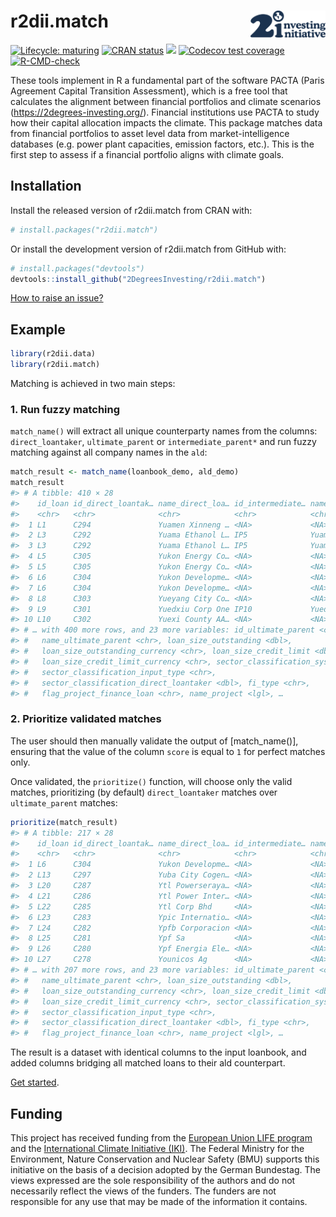 
<!-- README.md is generated from README.Rmd. Please edit that file -->

# r2dii.match <img src="man/figures/logo.svg" align="right" width="120" />

<!-- badges: start -->

[![Lifecycle:
maturing](https://img.shields.io/badge/lifecycle-maturing-blue.svg)](https://lifecycle.r-lib.org/articles/stages.html)
[![CRAN
status](https://www.r-pkg.org/badges/version/r2dii.match)](https://CRAN.R-project.org/package=r2dii.match)
[![](https://cranlogs.r-pkg.org/badges/grand-total/r2dii.match)](https://CRAN.R-project.org/package=r2dii.match)
[![Codecov test
coverage](https://codecov.io/gh/2DegreesInvesting/r2dii.match/branch/main/graph/badge.svg)](https://app.codecov.io/gh/2DegreesInvesting/r2dii.match?branch=main)
[![R-CMD-check](https://github.com/2DegreesInvesting/r2dii.match/actions/workflows/R-CMD-check.yaml/badge.svg)](https://github.com/2DegreesInvesting/r2dii.match/actions/workflows/R-CMD-check.yaml)
<!-- badges: end -->

These tools implement in R a fundamental part of the software PACTA
(Paris Agreement Capital Transition Assessment), which is a free tool
that calculates the alignment between financial portfolios and climate
scenarios (<https://2degrees-investing.org/>). Financial institutions
use PACTA to study how their capital allocation impacts the climate.
This package matches data from financial portfolios to asset level data
from market-intelligence databases (e.g. power plant capacities,
emission factors, etc.). This is the first step to assess if a financial
portfolio aligns with climate goals.

## Installation

Install the released version of r2dii.match from CRAN with:

``` r
# install.packages("r2dii.match")
```

Or install the development version of r2dii.match from GitHub with:

``` r
# install.packages("devtools")
devtools::install_github("2DegreesInvesting/r2dii.match")
```

[How to raise an
issue?](https://2degreesinvesting.github.io/posts/2020-06-26-instructions-to-raise-an-issue/)

## Example

``` r
library(r2dii.data)
library(r2dii.match)
```

Matching is achieved in two main steps:

### 1. Run fuzzy matching

`match_name()` will extract all unique counterparty names from the
columns: `direct_loantaker`, `ultimate_parent` or `intermediate_parent*`
and run fuzzy matching against all company names in the `ald`:

``` r
match_result <- match_name(loanbook_demo, ald_demo)
match_result 
#> # A tibble: 410 × 28
#>    id_loan id_direct_loantak… name_direct_loa… id_intermediate… name_intermedia…
#>    <chr>   <chr>              <chr>            <chr>            <chr>           
#>  1 L1      C294               Yuamen Xinneng … <NA>             <NA>            
#>  2 L3      C292               Yuama Ethanol L… IP5              Yuama Inc.      
#>  3 L3      C292               Yuama Ethanol L… IP5              Yuama Inc.      
#>  4 L5      C305               Yukon Energy Co… <NA>             <NA>            
#>  5 L5      C305               Yukon Energy Co… <NA>             <NA>            
#>  6 L6      C304               Yukon Developme… <NA>             <NA>            
#>  7 L6      C304               Yukon Developme… <NA>             <NA>            
#>  8 L8      C303               Yueyang City Co… <NA>             <NA>            
#>  9 L9      C301               Yuedxiu Corp One IP10             Yuedxiu Group   
#> 10 L10     C302               Yuexi County AA… <NA>             <NA>            
#> # … with 400 more rows, and 23 more variables: id_ultimate_parent <chr>,
#> #   name_ultimate_parent <chr>, loan_size_outstanding <dbl>,
#> #   loan_size_outstanding_currency <chr>, loan_size_credit_limit <dbl>,
#> #   loan_size_credit_limit_currency <chr>, sector_classification_system <chr>,
#> #   sector_classification_input_type <chr>,
#> #   sector_classification_direct_loantaker <dbl>, fi_type <chr>,
#> #   flag_project_finance_loan <chr>, name_project <lgl>, …
```

### 2. Prioritize validated matches

The user should then manually validate the output of \[match_name()\],
ensuring that the value of the column `score` is equal to `1` for
perfect matches only.

Once validated, the `prioritize()` function, will choose only the valid
matches, prioritizing (by default) `direct_loantaker` matches over
`ultimate_parent` matches:

``` r
prioritize(match_result)
#> # A tibble: 217 × 28
#>    id_loan id_direct_loantak… name_direct_loa… id_intermediate… name_intermedia…
#>    <chr>   <chr>              <chr>            <chr>            <chr>           
#>  1 L6      C304               Yukon Developme… <NA>             <NA>            
#>  2 L13     C297               Yuba City Cogen… <NA>             <NA>            
#>  3 L20     C287               Ytl Powerseraya… <NA>             <NA>            
#>  4 L21     C286               Ytl Power Inter… <NA>             <NA>            
#>  5 L22     C285               Ytl Corp Bhd     <NA>             <NA>            
#>  6 L23     C283               Ypic Internatio… <NA>             <NA>            
#>  7 L24     C282               Ypfb Corporacion <NA>             <NA>            
#>  8 L25     C281               Ypf Sa           <NA>             <NA>            
#>  9 L26     C280               Ypf Energia Ele… <NA>             <NA>            
#> 10 L27     C278               Younicos Ag      <NA>             <NA>            
#> # … with 207 more rows, and 23 more variables: id_ultimate_parent <chr>,
#> #   name_ultimate_parent <chr>, loan_size_outstanding <dbl>,
#> #   loan_size_outstanding_currency <chr>, loan_size_credit_limit <dbl>,
#> #   loan_size_credit_limit_currency <chr>, sector_classification_system <chr>,
#> #   sector_classification_input_type <chr>,
#> #   sector_classification_direct_loantaker <dbl>, fi_type <chr>,
#> #   flag_project_finance_loan <chr>, name_project <lgl>, …
```

The result is a dataset with identical columns to the input loanbook,
and added columns bridging all matched loans to their ald counterpart.

[Get
started](https://2degreesinvesting.github.io/r2dii.match/articles/r2dii-match.html).

## Funding

This project has received funding from the [European Union LIFE
program](https://wayback.archive-it.org/12090/20210412123959/https://ec.europa.eu/easme/en/)
and the [International Climate Initiative
(IKI)](https://www.international-climate-initiative.com/en/details/project/measuring-paris-agreement-alignment-and-financial-risk-in-financial-markets-18_I_351-2982).
The Federal Ministry for the Environment, Nature Conservation and
Nuclear Safety (BMU) supports this initiative on the basis of a decision
adopted by the German Bundestag. The views expressed are the sole
responsibility of the authors and do not necessarily reflect the views
of the funders. The funders are not responsible for any use that may be
made of the information it contains.
